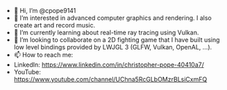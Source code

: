- 👋 Hi, I’m @cpope9141
- 👀 I’m interested in advanced computer graphics and rendering. I also create art and record music.
- 🌱 I’m currently learning about real-time ray tracing using Vulkan.
- 💞️ I’m looking to collaborate on a 2D fighting game that I have built using low level bindings provided by LWJGL 3 (GLFW, Vulkan, OpenAL, ...).
- 📫 How to reach me: 
- LinkedIn: https://www.linkedin.com/in/christopher-pope-40410a7/
- YouTube: https://www.youtube.com/channel/UChna5RcGLbOMzrBLsiCxmFQ

<!---
cpope9141/cpope9141 is a ✨ special ✨ repository because its `README.md` (this file) appears on your GitHub profile.
You can click the Preview link to take a look at your changes.
--->
